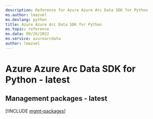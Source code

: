 ```yaml
---
description: Reference for Azure Azure Arc Data SDK for Python
ms.author: lmazuel
ms.devlang: python
title: Azure Azure Arc Data SDK for Python
ms.topic: reference
ms.data: 09/26/2022
ms.service: azurearcdata
author: lmazuel
---
```

# Azure Azure Arc Data SDK for Python - latest

## Management packages - latest
[!INCLUDE [mgmt-packages](azure-arc-data-mgmt-index.md)]